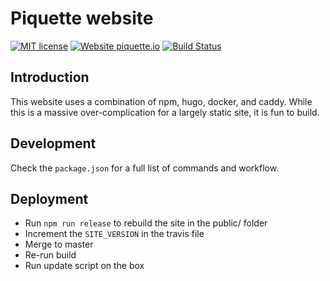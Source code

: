 # Piquette website

[![MIT license](https://img.shields.io/badge/License-MIT-blue.svg)](https://lbesson.mit-license.org/) [![Website piquette.io](https://img.shields.io/website-up-down-green-red/http/piquette.io.svg)](https://piquette.io/) [![Build Status](https://travis-ci.org/piquette/piquette.svg?branch=master)](https://travis-ci.org/piquette/piquette)

## Introduction

This website uses a combination of npm, hugo, docker, and caddy. While this is a massive over-complication for a largely static site, it is fun to build.

## Development

Check the `package.json` for a full list of commands and workflow.

## Deployment

* Run `npm run release` to rebuild the site in the public/ folder
* Increment the `SITE_VERSION` in the travis file
* Merge to master
* Re-run build
* Run update script on the box
